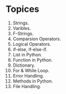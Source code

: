 # Topices
1. Strings.
2. Varibles.
3. F-Strings.
4. Comparsion Operators.
5. Logical Operators.
6. if-else, if-else-if.
7. List in Python.
8. Function in Python.
9. Dictionary.
10. For & While Loop.
11. Error Handling.
12. Methods in Python.
13. File Handling.

